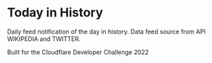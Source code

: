 # Today in History

Daily feed notification of the day in history.
Data feed source from API WIKIPEDIA and TWITTER.

Built for the Cloudflare Developer Challenge 2022